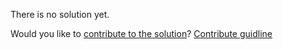 
There is no solution yet.

Would you like to [contribute to the solution](https://github.com/BFEdev/BFE.dev-solutions/blob/main/quiz/inherit-getter-setter_en.md)? [Contribute guidline](https://github.com/BFEdev/BFE.dev-solutions#how-to-contribute)
